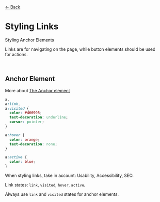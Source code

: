 [&larr; Back](./README.md)

# Styling Links

Styling Anchor Elements

Links are for navigating on the page, while button elements should be used for actions.

<br>

## Anchor Element

More about [The Anchor element](https://developer.mozilla.org/en-US/docs/Web/HTML/Element/a)

```css
a,
a:link,
a:visited {
  color: #466995;
  text-decoration: underline;
  cursor: pointer;
}

a:hover {
  color: orange;
  text-decoration: none;
}

a:active {
  color: blue;
}
```

When styling links, take in account: Usability, Accessibility, SEO.

Link states: `link`, `visited`, `hover`, `active`.

Always use `link` and `visited` states for anchor elements.

<br>
